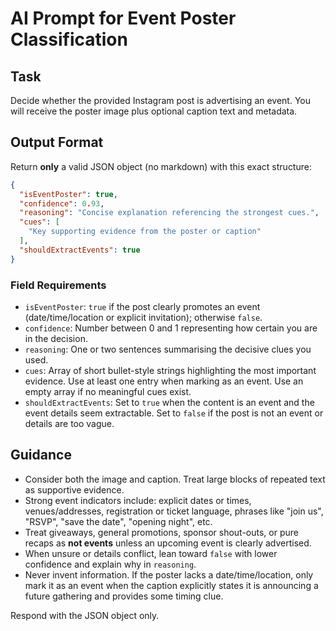 # AI Prompt for Event Poster Classification

## Task
Decide whether the provided Instagram post is advertising an event. You will receive the poster image plus optional caption text and metadata.

## Output Format
Return **only** a valid JSON object (no markdown) with this exact structure:

```json
{
  "isEventPoster": true,
  "confidence": 0.93,
  "reasoning": "Concise explanation referencing the strongest cues.",
  "cues": [
    "Key supporting evidence from the poster or caption"
  ],
  "shouldExtractEvents": true
}
```

### Field Requirements
- `isEventPoster`: `true` if the post clearly promotes an event (date/time/location or explicit invitation); otherwise `false`.
- `confidence`: Number between 0 and 1 representing how certain you are in the decision.
- `reasoning`: One or two sentences summarising the decisive clues you used.
- `cues`: Array of short bullet-style strings highlighting the most important evidence. Use at least one entry when marking as an event. Use an empty array if no meaningful cues exist.
- `shouldExtractEvents`: Set to `true` when the content is an event and the event details seem extractable. Set to `false` if the post is not an event or details are too vague.

## Guidance
- Consider both the image and caption. Treat large blocks of repeated text as supportive evidence.
- Strong event indicators include: explicit dates or times, venues/addresses, registration or ticket language, phrases like "join us", "RSVP", "save the date", "opening night", etc.
- Treat giveaways, general promotions, sponsor shout-outs, or pure recaps as **not events** unless an upcoming event is clearly advertised.
- When unsure or details conflict, lean toward `false` with lower confidence and explain why in `reasoning`.
- Never invent information. If the poster lacks a date/time/location, only mark it as an event when the caption explicitly states it is announcing a future gathering and provides some timing clue.

Respond with the JSON object only.
